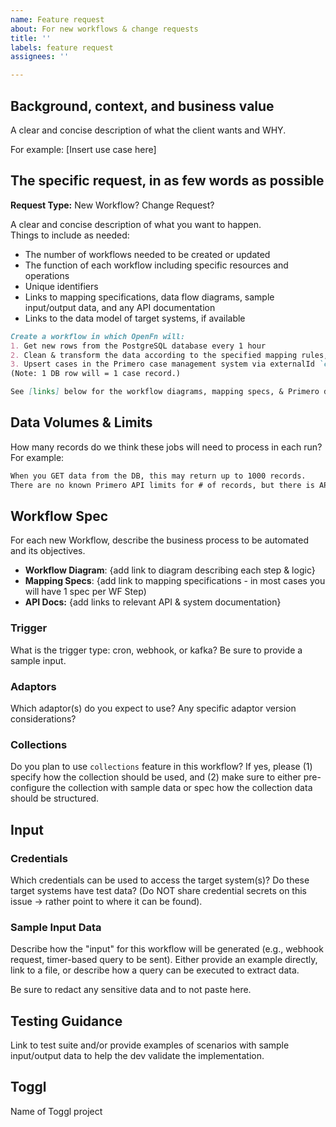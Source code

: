 ```yaml
---
name: Feature request
about: For new workflows & change requests
title: ''
labels: feature request
assignees: ''

---
```

## Background, context, and business value

A clear and concise description of what the client wants and WHY. 

For example: [Insert use case here]

## The specific request, in as few words as possible
**Request Type:** New Workflow? Change Request?

A clear and concise description of what you want to happen.  
Things to include as needed:
- The number of workflows needed to be created or updated 
- The function of each workflow including specific resources and operations
- Unique identifiers 
- Links to mapping specifications, data flow diagrams, sample input/output data, and any API documentation
- Links to the data model of target systems, if available

```md
Create a workflow in which OpenFn will: 
1. Get new rows from the PostgreSQL database every 1 hour
2. Clean & transform the data according to the specified mapping rules, and then 
3. Upsert cases in the Primero case management system via externalId `case_id`
(Note: 1 DB row will = 1 case record.)

See [links] below for the workflow diagrams, mapping specs, & Primero data model.
```

## Data Volumes & Limits
How many records do we think these jobs will need to process in each run? For example: 
```md
When you GET data from the DB, this may return up to 1000 records. 
There are no known Primero API limits for # of records, but there is API paging to consider.
```

## Workflow Spec

For each new Workflow, describe the business process to be automated and its objectives. 

- **Workflow Diagram**: {add link to diagram describing each step & logic}
- **Mapping Specs**: {add link to mapping specifications - in most cases you will have 1 spec per WF Step)
- **API Docs:** {add links to relevant API & system documentation}

### Trigger
What is the trigger type: cron, webhook, or kafka? Be sure to provide a sample input. 

### Adaptors
Which adaptor(s) do you expect to use? Any specific adaptor version considerations? 

### Collections
Do you plan to use `collections` feature in this workflow? If yes, please (1) specify how the collection should be used, and (2) make sure to either pre-configure the collection with sample data or spec how the collection data should be structured. 


## Input

### Credentials
Which credentials can be used to access the target system(s)? Do these target systems have test data? 
(Do NOT share credential secrets on this issue -> rather point to where it can be found).

### Sample Input Data
Describe how the "input" for this workflow will be generated (e.g., webhook request, timer-based query to be sent). Either provide an example directly, link to a file, or describe how a query can be executed to extract data. 

Be sure to redact any sensitive data and to not paste here. 


## Testing Guidance
Link to test suite and/or provide examples of scenarios with sample input/output data to help the dev validate the implementation. 

## Toggl
Name of Toggl project
